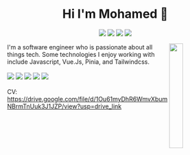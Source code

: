 <h1 align="center">Hi I'm Mohamed 👋</h1>
<p align="center">
    <a href="https://www.linkedin.com/in/mohamed-hatem-813655155"><img src="https://img.shields.io/badge/linkedin-%230177B5?style=flat&logo=linkedin&logoColor=white"/></a>
    <a href="https://twitter.com/3klo0oZ"><img src="https://img.shields.io/badge/twitter-%231FA1F1?style=flat&logo=twitter&logoColor=white"/></a>
    <a href="https://www.facebook.com/mohamed.hatem.9022662/"><img src="https://img.shields.io/badge/facebook-3776AB?style=flat&logo=facebook&logoColor=white"/></a>
    <a href="https://www.instagram.com/3klo0oz/"><img src="https://img.shields.io/badge/instagram-%23E4415F?style=flat&logo=instagram&logoColor=white"/></a>
  </p>
  
  <img src="https://github.com/mohamedabusrea/mohamedabusrea/blob/master/profile-img.png" align="right" width="25%"/>
  
I'm a software engineer who is passionate about all things tech. Some technologies I enjoy working with include Javascript, Vue.Js, Pinia, and Tailwindcss.</br></br>
![](https://img.shields.io/badge/Code-JavaScript-informational?style=flat&logo=javascript&logoColor=white&color=2bbc8a)
![](https://img.shields.io/badge/Code-React.js-informational?style=flat&logo=react&logoColor=white&color=2bbc8a)
![](https://img.shields.io/badge/Code-vue.js-informational?style=flat&logo=vue.js&logoColor=white&color=2bbc8a)
![](https://img.shields.io/badge/Code-Next.js-informational?style=flat&logo=next.js&logoColor=white&color=2bbc8a)
![](https://img.shields.io/badge/Code-graphql-informational?style=flat&logo=graphql&logoColor=white&color=2bbc8a)
</br></br>
CV: https://drive.google.com/file/d/1Ou61myDhR6WmvXbumNBrmTnUuk3J1JZP/view?usp=drive_link
